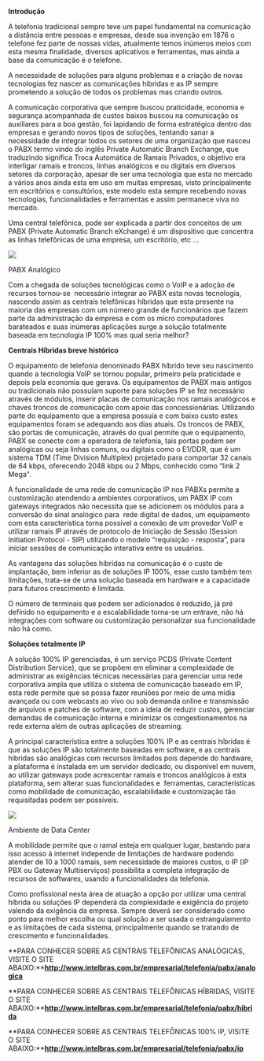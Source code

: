 **Introdução**

A telefonia tradicional sempre teve um papel fundamental na comunicação a distância entre pessoas e empresas, desde sua invenção em 1876 o telefone fez parte de nossas vidas, atualmente temos inúmeros meios com esta mesma finalidade, diversos aplicativos e ferramentas, mas ainda a base da comunicação é o telefone.

A necessidade de soluções para alguns problemas e a criação de novas tecnologias fez nascer as comunicações hibridas e as IP sempre prometendo a solução de todos os problemas mas criando outros.

A comunicação corporativa que sempre buscou praticidade, economia e segurança acompanhada de custos baixos buscou na comunicação os auxiliares para a boa gestão, foi lapidando de forma estratégica dentro das empresas e gerando novos tipos de soluções, tentando sanar a necessidade de integrar todos os setores de uma organização que nasceu o PABX termo vindo do inglês Private Automatic Branch Exchange, que traduzindo significa Troca Automática de Ramais Privados, o objetivo era interligar ramais e troncos, linhas analógicos e ou digitais em diversos setores da corporação, apesar de ser uma tecnologia que esta no mercado a vários anos ainda esta em uso em muitas empresas, visto principalmente em escritórios e consultórios, este modelo esta sempre recebendo novas tecnologias, funcionalidades e ferramentas e assim permanece viva no mercado.

Uma central telefônica, pode ser explicada a partir dos conceitos de um PABX (Private Automatic Branch eXchange) é um dispositivo que concentra as linhas telefônicas de uma empresa, um escritório, etc ...

[![](https://img.uninove.br/static/0/0/0/0/0/0/0/3/1/9/9/319966/20125.jpg)](https://img.uninove.br/static/0/0/0/0/0/0/0/3/1/9/9/319966/20125.jpg)

PABX Analógico

Com a chegada de soluções tecnológicas como o VoIP e a adoção de recursos tornou-se  necessário integrar ao PABX esta novas tecnologia, nascendo assim as centrais telefônicas híbridas que esta presente na maioria das empresas com um número grande de funcionários que fazem parte da administração da empresa e com os micro computadores barateados e suas inúmeras aplicações surge a solução totalmente baseada em tecnologia IP 100% mas qual seria melhor?

**Centrais Híbridas breve histórico**

O equipamento de telefonia denominado PABX híbrido teve seu nascimento quando a tecnologia VoIP se tornou popular, primeiro pela praticidade e depois pela economia que gerava. Os equipamentos de PABX mais antigos ou tradicionais não possuíam suporte para soluções IP se fez necessário através de módulos, inserir placas de comunicação nos ramais analógicos e chaves troncos de comunicação com apoio das concessionárias. Utilizando parte do equipamento que a empresa possuía e com baixo custo estes equipamentos foram se adequando aos dias atuais. Os troncos de PABX, são portas de comunicação, através do qual permite que o equipamento, PABX se conecte com a operadora de telefonia, tais portas podem ser analógicas ou seja linhas comuns, ou digitais como o E1/DDR, que é um sistema TDM (Time Division Multiplex) projetado para comportar 32 canais de 64 kbps, oferecendo 2048 kbps ou 2 Mbps, conhecido como “link 2 Mega".

A funcionalidade de uma rede de comunicação IP nos PABXs permite a customização atendendo a ambientes corporativos, um PABX IP com gateways integrados não necessita que se adicionem os módulos para a conversão do sinal analógico para  rede digital de dados, um equipamento com esta característica torna possível a conexão de um provedor VoIP e utilizar ramais IP através de protocolo de Iniciação de Sessão (Session Initiation Protocol - SIP) utilizando o modelo “requisição - resposta”, para iniciar sessões de comunicação interativa entre os usuários.

As vantagens das soluções híbridas na comunicação é o custo de implantação, bem inferior as de soluções IP 100%, esse custo também tem limitações, trata-se de uma solução baseada em hardware e a capacidade para futuros crescimento é limitada.

O número de terminais que podem ser adicionados é reduzido, já pré definido no equipamento e a escalabilidade torna-se um entrave, não há integrações com software ou customização personalizar sua funcionalidade não há como.

**Soluções totalmente IP**

A solução 100% IP gerenciadas, é um serviço PCDS (Private Content Distribution Service), que se propõem em eliminar a complexidade de administrar as exigências técnicas necessárias para gerenciar uma rede corporativa ampla que utiliza o sistema de comunicação baseado em IP, esta rede permite que se possa fazer reuniões por meio de uma mídia avançada ou com webcasts ao vivo ou sob demanda online e transmissão de arquivos e patches de software, com a ideia de reduzir custos, gerenciar demandas de comunicação interna e minimizar os congestionamentos na rede externa além de outras aplicações de streaming.

A principal característica entre a soluções 100% IP e as centrais híbridas é que as soluções IP são totalmente baseadas em software, e as centrais híbridas são analógicas com recursos limitados pois depende do hardware, a plataforma é instalada em um servidor dedicado, ou disponível em nuvem, ao utilizar gateways pode acrescentar ramais e troncos analógicos à esta plataforma, sem alterar suas funcionalidades e  ferramentas, características como mobilidade de comunicação, escalabilidade e customização tão requisitadas podem ser possíveis.

[![](https://img.uninove.br/static/0/0/0/0/0/0/0/0/0/8/2/8266/i01_559.jpg)](https://img.uninove.br/static/0/0/0/0/0/0/0/0/0/8/2/8266/i01_559.jpg)

Ambiente de Data Center

A mobilidade permite que o ramal esteja em qualquer lugar, bastando para isso acesso à internet independe de limitações de hardware podendo atender de 10 a 1000 ramais, sem necessidade de maiores custos, o IP (IP PBX ou Gateway Multiserviços) possibilita a completa integração de recursos de softwares, usando a funcionalidades da telefonia.

Como profissional nesta área de atuação a opção por utilizar uma central híbrida ou soluções IP dependerá da complexidade e exigência do projeto valendo da exigência da empresa. Sempre deverá ser considerado como ponto para melhor escolha ou qual solução a ser usada o estrangulamento e as limitações de cada sistema, principalmente quando se tratando de crescimento e funcionalidades.

**PARA CONHECER SOBRE AS CENTRAIS TELEFÔNICAS ANALÓGICAS, VISITE O SITE ABAIXO:****http://www.intelbras.com.br/empresarial/telefonia/pabx/analogica**

**PARA CONHECER SOBRE AS CENTRAIS TELEFÔNICAS HÍBRIDAS, VISITE O SITE ABAIXO:****http://www.intelbras.com.br/empresarial/telefonia/pabx/hibrida**

**PARA CONHECER SOBRE AS CENTRAIS TELEFÔNICAS 100% IP, VISITE O SITE ABAIXO:****http://www.intelbras.com.br/empresarial/telefonia/pabx/ip**